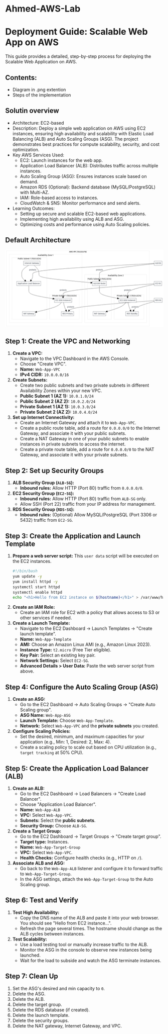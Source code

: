 # Ahmed-AWS-Lab
# Deployment Guide: Scalable Web App on AWS

This guide provides a detailed, step-by-step process for deploying the Scalable Web Application on AWS.
## Contents:
* Diagram in .png extention
* Steps of the implementation 
## Solutin overview 
* Architecture: EC2-based
* Description:
   Deploy a simple web application on AWS using EC2 instances, ensuring high availability and scalability with Elastic Load Balancing (ALB) and Auto Scaling Groups (ASG). The project       demonstrates best practices for compute scalability, security, and cost optimization.
* Key AWS Services Used:
   * EC2: Launch instances for the web app.
   * Application Load Balancer (ALB): Distributes traffic across multiple instances.
   * Auto Scaling Group (ASG): Ensures instances scale based on demand.
   * Amazon RDS (Optional): Backend database (MySQL/PostgreSQL) with Multi-AZ.
   * IAM: Role-based access to instances.
   * CloudWatch & SNS: Monitor performance and send alerts.
* Learning Outcomes:
    * Setting up secure and scalable EC2-based web applications.
    * Implementing high availability using ALB and ASG.
    * Optimizing costs and performance using Auto Scaling policies.
## Default Architecture

![Architecture Diagram (Default Architecture)](./diagram.png)
## Step 1: Create the VPC and Networking
1.  **Create a VPC:**
    *   Navigate to the VPC Dashboard in the AWS Console.
    *   Choose "Create VPC".
    *   **Name:** `Web-App-VPC`
    *   **IPv4 CIDR:** `10.0.0.0/16`
2.  **Create Subnets:**
    *   Create two public subnets and two private subnets in different Availability Zones within your new VPC.
    *   **Public Subnet 1 (AZ 1):** `10.0.1.0/24`
    *   **Public Subnet 2 (AZ 2):** `10.0.2.0/24`
    *   **Private Subnet 1 (AZ 1):** `10.0.3.0/24`
    *   **Private Subnet 2 (AZ 2):** `10.0.4.0/24`
3.  **Set up Internet Connectivity:**
    *   Create an Internet Gateway and attach it to `Web-App-VPC`.
    *   Create a public route table, add a route for `0.0.0.0/0` to the Internet Gateway, and associate it with your public subnets.
    *   Create a NAT Gateway in one of your public subnets to enable instances in private subnets to access the internet.
    *   Create a private route table, add a route for `0.0.0.0/0` to the NAT Gateway, and associate it with your private subnets.

## Step 2: Set up Security Groups
1.  **ALB Security Group (`ALB-SG`):**
    *   **Inbound rules:** Allow HTTP (Port 80) traffic from `0.0.0.0/0`.
2.  **EC2 Security Group (`EC2-SG`):**
    *   **Inbound rules:** Allow HTTP (Port 80) traffic from `ALB-SG` only.
    *   Allow SSH (Port 22) traffic from your IP address for management.
3.  **RDS Security Group (`RDS-SG`):**
    *   **Inbound rules:** (Optional) Allow MySQL/PostgreSQL (Port 3306 or 5432) traffic from `EC2-SG`.

## Step 3: Create the Application and Launch Template
1.  **Prepare a web server script:** This `user data` script will be executed on the EC2 instances.
    ```bash
    #!/bin/bash
    yum update -y
    yum install httpd -y
    systemctl start httpd
    systemctl enable httpd
    echo "<h1>Hello from EC2 instance on $(hostname)</h1>" > /var/www/html/index.html
    ```
2.  **Create an IAM Role:**
    *   Create an IAM role for EC2 with a policy that allows access to S3 or other services if needed.
3.  **Create a Launch Template:**
    *   Navigate to the EC2 Dashboard -> Launch Templates -> "Create launch template".
    *   **Name:** `Web-App-Template`
    *   **AMI:** Choose an Amazon Linux AMI (e.g., Amazon Linux 2023).
    *   **Instance Type:** `t2.micro` (Free Tier eligible).
    *   **Key Pair:** Select an existing key pair.
    *   **Network Settings:** Select `EC2-SG`.
    *   **Advanced Details > User Data:** Paste the web server script from above.

## Step 4: Configure the Auto Scaling Group (ASG)
1.  **Create an ASG:**
    *   Go to the EC2 Dashboard -> Auto Scaling Groups -> "Create Auto Scaling group".
    *   **ASG Name:** `Web-App-ASG`
    *   **Launch Template:** Choose `Web-App-Template`.
    *   **Network:** Select `Web-App-VPC` and the **private subnets** you created.
2.  **Configure Scaling Policies:**
    *   Set the desired, minimum, and maximum capacities for your application (e.g., Min: 1, Desired: 2, Max: 4).
    *   Create a scaling policy to scale out based on CPU utilization (e.g., `target tracking` at 50% CPU).

## Step 5: Create the Application Load Balancer (ALB)
1.  **Create an ALB:**
    *   Go to the EC2 Dashboard -> Load Balancers -> "Create Load Balancer".
    *   Choose "Application Load Balancer".
    *   **Name:** `Web-App-ALB`
    *   **VPC:** Select `Web-App-VPC`.
    *   **Subnets:** Select the **public subnets**.
    *   **Security Group:** Choose `ALB-SG`.
2.  **Create a Target Group:**
    *   Go to the EC2 Dashboard -> Target Groups -> "Create target group".
    *   **Target type:** Instances.
    *   **Name:** `Web-App-Target-Group`
    *   **VPC:** Select `Web-App-VPC`.
    *   **Health Checks:** Configure health checks (e.g., HTTP on `/`).
3.  **Associate ALB and ASG:**
    *   Go back to the `Web-App-ALB` listener and configure it to forward traffic to `Web-App-Target-Group`.
    *   In the ASG settings, attach the `Web-App-Target-Group` to the Auto Scaling group.

## Step 6: Test and Verify
1.  **Test High Availability:**
    *   Copy the DNS name of the ALB and paste it into your web browser. You should see "Hello from EC2 instance...".
    *   Refresh the page several times. The hostname should change as the ALB cycles between instances.
2.  **Test Scalability:**
    *   Use a load testing tool or manually increase traffic to the ALB.
    *   Monitor the ASG in the console to observe new instances being launched.
    *   Wait for the load to subside and watch the ASG terminate instances.

## Step 7: Clean Up
1.  Set the ASG's desired and min capacity to `0`.
2.  Delete the ASG.
3.  Delete the ALB.
4.  Delete the target group.
5.  Delete the RDS database (if created).
6.  Delete the launch template.
7.  Delete the security groups.
8.  Delete the NAT gateway, Internet Gateway, and VPC.
